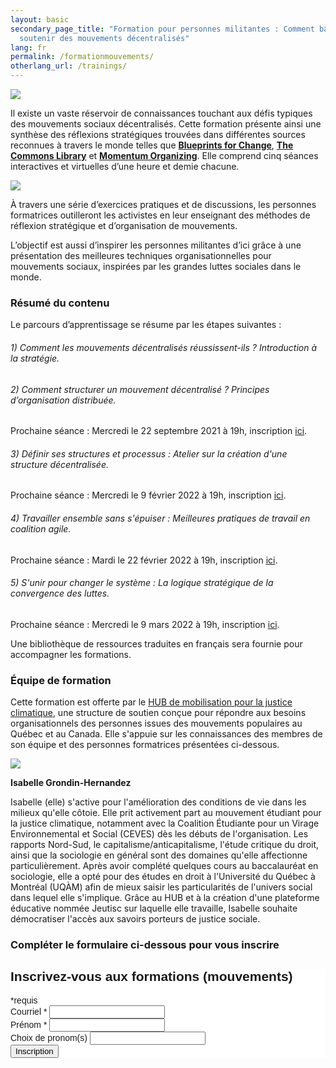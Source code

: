 ```yaml
---
layout: basic
secondary_page_title: "Formation pour personnes militantes : Comment bâtir et
  soutenir des mouvements décentralisés"
lang: fr
permalink: /formationmouvements/
otherlang_url: /trainings/
---
```

![](/media/18.png)

Il existe un vaste réservoir de connaissances touchant aux défis typiques des mouvements sociaux décentralisés. Cette formation présente ainsi une synthèse des réflexions stratégiques trouvées dans différentes sources reconnues à travers le monde telles que **[Blueprints for Change](https://blueprintsfc.org/)**, **[The Commons Library](https://commonslibrary.org/)** et **[Momentum Organizing](https://www.momentumcommunity.org/)**. Elle comprend cinq séances interactives et virtuelles d’une heure et demie chacune. 

![](/media/slide2600200.png)

À travers une série d’exercices pratiques et de discussions, les personnes formatrices outilleront les activistes en leur enseignant des méthodes de réflexion stratégique et d’organisation de mouvements. 

L’objectif est aussi d’inspirer les personnes militantes d’ici grâce à une présentation des meilleures techniques organisationnelles pour mouvements sociaux, inspirées par les grandes luttes sociales dans le monde.

### **Résumé du contenu**

Le parcours d’apprentissage se résume par les étapes suivantes : 

###### 1) Comment les mouvements décentralisés réussissent-ils ? Introduction à la stratégie. 

###### 2) Comment structurer un mouvement décentralisé ? Principes d’organisation distribuée. 

Prochaine séance : Mercredi le 22 septembre 2021 à 19h, inscription [ici](https://us02web.zoom.us/meeting/register/tZYtf-yrqDosH9HterTEoygUEV0-y71CckzL).

###### 3) Définir ses structures et processus : Atelier sur la création d'une structure décentralisée. 

Prochaine séance : Mercredi le 9 février 2022 à 19h, inscription [ici](https://us02web.zoom.us/meeting/register/tZUudOmhrjwuHNUixdbLeZmxWqjuAer3XVqZ).

###### 4) Travailler ensemble sans s'épuiser : Meilleures pratiques de travail en coalition agile.  

Prochaine séance : Mardi le 22 février 2022 à 19h, inscription [ici](https://us02web.zoom.us/meeting/register/tZYtcumsrj4qHtEonXw6fXtG4L8cAdY99yH4).

###### 5) S'unir pour changer le système : La logique stratégique de la convergence des luttes. 

Prochaine séance : Mercredi le 9 mars 2022 à 19h, inscription [ici](https://us02web.zoom.us/meeting/register/tZItcemuqTksGNLigH5-6XkxGmwOTVj9Uenl).

Une bibliothèque de ressources traduites en français sera fournie pour accompagner les formations.

### **Équipe de formation** 

Cette formation est offerte par le [HUB de mobilisation pour la justice climatique](https://www.lehub.ca/), une structure de soutien conçue pour répondre aux besoins organisationnels des personnes issues des mouvements populaires au Québec et au Canada. Elle s'appuie sur les connaissances des membres de son équipe et des personnes formatrices présentées ci-dessous.

![](/media/3.png)

**Isabelle Grondin-Hernandez**

Isabelle (elle) s'active pour l'amélioration des conditions de vie dans les milieux qu'elle côtoie. Elle prit activement part au mouvement étudiant pour la justice climatique, notamment avec la Coalition Étudiante pour un Virage Environnemental et Social (CEVES) dès les débuts de l'organisation. Les rapports Nord-Sud, le capitalisme/anticapitalisme, l'étude critique du droit, ainsi que la sociologie en général sont des domaines qu'elle affectionne particulièrement. Après avoir complété quelques cours au baccalauréat en sociologie, elle a opté pour des études en droit à l'Université du Québec à Montréal (UQÀM) afin de mieux saisir les particularités de l'univers social dans lequel elle s'implique. Grâce au HUB et à la création d'une plateforme éducative nommée Jeutisc sur laquelle elle travaille, Isabelle souhaite démocratiser l'accès aux savoirs porteurs de justice sociale.

### **Compléter le formulaire ci-dessous pour vous inscrire**

<!-- Begin Mailchimp Signup Form -->

<link href="//cdn-images.mailchimp.com/embedcode/classic-10_7.css" rel="stylesheet" type="text/css">
<style type="text/css">
	#mc_embed_signup{background:#fff; clear:left; font:14px Helvetica,Arial,sans-serif; }
	/* Add your own Mailchimp form style overrides in your site stylesheet or in this style block.
	   We recommend moving this block and the preceding CSS link to the HEAD of your HTML file. */
</style>
<div id="mc_embed_signup">
<form action="https://lehub.us7.list-manage.com/subscribe/post?u=6da6ef9a2de17cfdceb029edc&amp;id=55bdf72573&SIGNUP=fmouvements" method="post" id="mc-embedded-subscribe-form" name="mc-embedded-subscribe-form" class="validate" target="_blank" novalidate>
    <div id="mc_embed_signup_scroll">
	<h2>Inscrivez-vous aux formations (mouvements)</h2>
<div class="indicates-required"><span class="asterisk">*</span>requis</div>
<div class="mc-field-group">
	<label for="mce-EMAIL">Courriel  <span class="asterisk">*</span>
</label>
	<input type="email" value="" name="EMAIL" class="required email" id="mce-EMAIL">
</div>
<div class="mc-field-group">
	<label for="mce-FNAME">Prénom  <span class="asterisk">*</span>
</label>
	<input type="text" value="" name="FNAME" class="required" id="mce-FNAME">
</div>
<div class="mc-field-group">
	<label for="mce-LNAME">Choix de pronom(s) </label>
	<input type="text" value="" name="LNAME" class="" id="mce-LNAME">
</div>
	<div id="mce-responses" class="clear">
		<div class="response" id="mce-error-response" style="display:none"></div>
		<div class="response" id="mce-success-response" style="display:none"></div>
	</div>    <!-- real people should not fill this in and expect good things - do not remove this or risk form bot signups-->
    <div style="position: absolute; left: -5000px;" aria-hidden="true"><input type="text" name="b_6da6ef9a2de17cfdceb029edc_55bdf72573" tabindex="-1" value=""></div>
    <div class="clear"><input type="submit" value="Inscription" name="subscribe" id="mc-embedded-subscribe" class="button"></div>
    </div>
</form>
</div>
<script type='text/javascript' src='//s3.amazonaws.com/downloads.mailchimp.com/js/mc-validate.js'></script><script type='text/javascript'>(function($) {window.fnames = new Array(); window.ftypes = new Array();fnames[0]='EMAIL';ftypes[0]='email';fnames[1]='FNAME';ftypes[1]='text';fnames[2]='LNAME';ftypes[2]='text';fnames[3]='ADDRESS';ftypes[3]='address';fnames[4]='PHONE';ftypes[4]='phone';fnames[5]='BIRTHDAY';ftypes[5]='birthday'; /*
 * Translated default messages for the $ validation plugin.
 * Locale: FR
 */
$.extend($.validator.messages, {
        required: "Ce champ est requis.",
        remote: "Veuillez remplir ce champ pour continuer.",
        email: "Veuillez entrer une adresse email valide.",
        url: "Veuillez entrer une URL valide.",
        date: "Veuillez entrer une date valide.",
        dateISO: "Veuillez entrer une date valide (ISO).",
        number: "Veuillez entrer un nombre valide.",
        digits: "Veuillez entrer (seulement) une valeur numérique.",
        creditcard: "Veuillez entrer un numéro de carte de crédit valide.",
        equalTo: "Veuillez entrer une nouvelle fois la même valeur.",
        accept: "Veuillez entrer une valeur avec une extension valide.",
        maxlength: $.validator.format("Veuillez ne pas entrer plus de {0} caractères."),
        minlength: $.validator.format("Veuillez entrer au moins {0} caractères."),
        rangelength: $.validator.format("Veuillez entrer entre {0} et {1} caractères."),
        range: $.validator.format("Veuillez entrer une valeur entre {0} et {1}."),
        max: $.validator.format("Veuillez entrer une valeur inférieure ou égale à {0}."),
        min: $.validator.format("Veuillez entrer une valeur supérieure ou égale à {0}.")
});}(jQuery));var $mcj = jQuery.noConflict(true);</script>
<!--End mc_embed_signup-->